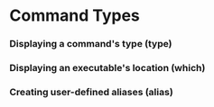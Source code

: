 # Command Types

### Displaying a command's type (type)
### Displaying an executable's location (which)
### Creating user-defined aliases (alias)
